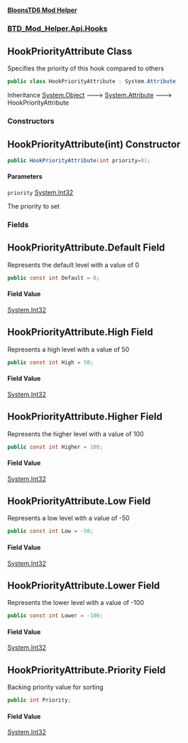 #### [BloonsTD6 Mod Helper](README.md 'README')
### [BTD_Mod_Helper.Api.Hooks](README.md#BTD_Mod_Helper.Api.Hooks 'BTD_Mod_Helper.Api.Hooks')

## HookPriorityAttribute Class

Specifies the priority of this hook compared to others

```csharp
public class HookPriorityAttribute : System.Attribute
```

Inheritance [System.Object](https://docs.microsoft.com/en-us/dotnet/api/System.Object 'System.Object') &#129106; [System.Attribute](https://docs.microsoft.com/en-us/dotnet/api/System.Attribute 'System.Attribute') &#129106; HookPriorityAttribute
### Constructors

<a name='BTD_Mod_Helper.Api.Hooks.HookPriorityAttribute.HookPriorityAttribute(int)'></a>

## HookPriorityAttribute(int) Constructor

<inheritdoc/>

```csharp
public HookPriorityAttribute(int priority=0);
```
#### Parameters

<a name='BTD_Mod_Helper.Api.Hooks.HookPriorityAttribute.HookPriorityAttribute(int).priority'></a>

`priority` [System.Int32](https://docs.microsoft.com/en-us/dotnet/api/System.Int32 'System.Int32')

The priority to set
### Fields

<a name='BTD_Mod_Helper.Api.Hooks.HookPriorityAttribute.Default'></a>

## HookPriorityAttribute.Default Field

Represents the default level with a value of 0

```csharp
public const int Default = 0;
```

#### Field Value
[System.Int32](https://docs.microsoft.com/en-us/dotnet/api/System.Int32 'System.Int32')

<a name='BTD_Mod_Helper.Api.Hooks.HookPriorityAttribute.High'></a>

## HookPriorityAttribute.High Field

Represents a high level with a value of 50

```csharp
public const int High = 50;
```

#### Field Value
[System.Int32](https://docs.microsoft.com/en-us/dotnet/api/System.Int32 'System.Int32')

<a name='BTD_Mod_Helper.Api.Hooks.HookPriorityAttribute.Higher'></a>

## HookPriorityAttribute.Higher Field

Represents the higher level with a value of 100

```csharp
public const int Higher = 100;
```

#### Field Value
[System.Int32](https://docs.microsoft.com/en-us/dotnet/api/System.Int32 'System.Int32')

<a name='BTD_Mod_Helper.Api.Hooks.HookPriorityAttribute.Low'></a>

## HookPriorityAttribute.Low Field

Represents a low level with a value of -50

```csharp
public const int Low = -50;
```

#### Field Value
[System.Int32](https://docs.microsoft.com/en-us/dotnet/api/System.Int32 'System.Int32')

<a name='BTD_Mod_Helper.Api.Hooks.HookPriorityAttribute.Lower'></a>

## HookPriorityAttribute.Lower Field

Represents the lower level with a value of -100

```csharp
public const int Lower = -100;
```

#### Field Value
[System.Int32](https://docs.microsoft.com/en-us/dotnet/api/System.Int32 'System.Int32')

<a name='BTD_Mod_Helper.Api.Hooks.HookPriorityAttribute.Priority'></a>

## HookPriorityAttribute.Priority Field

Backing priority value for sorting

```csharp
public int Priority;
```

#### Field Value
[System.Int32](https://docs.microsoft.com/en-us/dotnet/api/System.Int32 'System.Int32')